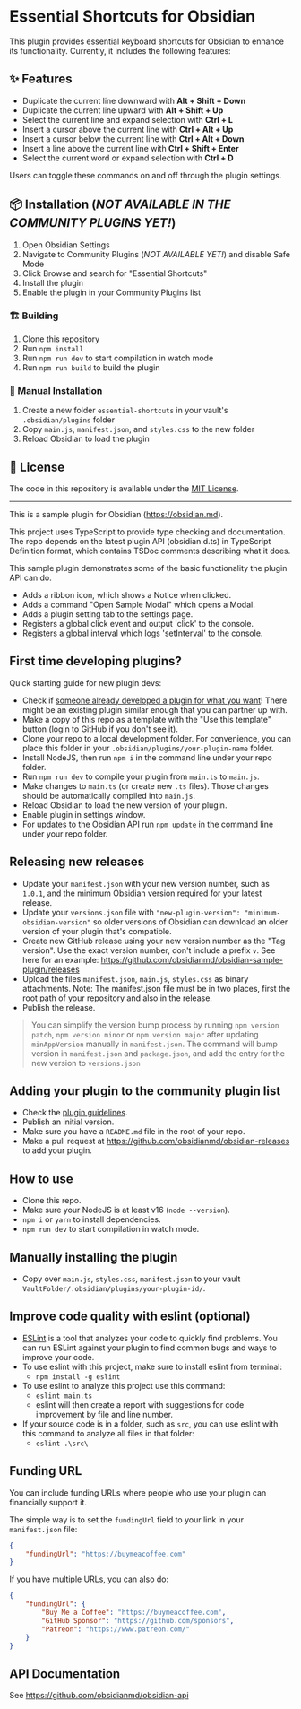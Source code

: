 # Essential Shortcuts for Obsidian

This plugin provides essential keyboard shortcuts for Obsidian to enhance its functionality. Currently, it includes the following features:

## ✨ Features

-   Duplicate the current line downward with **Alt + Shift + Down**
-   Duplicate the current line upward with **Alt + Shift + Up**
-   Select the current line and expand selection with **Ctrl + L**
-   Insert a cursor above the current line with **Ctrl + Alt + Up**
-   Insert a cursor below the current line with **Ctrl + Alt + Down**
-   Insert a line above the current line with **Ctrl + Shift + Enter**
-   Select the current word or expand selection with **Ctrl + D**

Users can toggle these commands on and off through the plugin settings.

## 📦 Installation (_NOT AVAILABLE IN THE COMMUNITY PLUGINS YET!_)

1. Open Obsidian Settings
2. Navigate to Community Plugins (_NOT AVAILABLE YET!_) and disable Safe Mode
3. Click Browse and search for "Essential Shortcuts"
4. Install the plugin
5. Enable the plugin in your Community Plugins list

### 🏗️ Building

1. Clone this repository
2. Run `npm install`
3. Run `npm run dev` to start compilation in watch mode
4. Run `npm run build` to build the plugin

### 📁 Manual Installation

1. Create a new folder `essential-shortcuts` in your vault's `.obsidian/plugins` folder
2. Copy `main.js`, `manifest.json`, and `styles.css` to the new folder
3. Reload Obsidian to load the plugin

## 📜 License

The code in this repository is available under the [MIT License](LICENSE).

---

This is a sample plugin for Obsidian (https://obsidian.md).

This project uses TypeScript to provide type checking and documentation.
The repo depends on the latest plugin API (obsidian.d.ts) in TypeScript Definition format, which contains TSDoc comments describing what it does.

This sample plugin demonstrates some of the basic functionality the plugin API can do.

-   Adds a ribbon icon, which shows a Notice when clicked.
-   Adds a command "Open Sample Modal" which opens a Modal.
-   Adds a plugin setting tab to the settings page.
-   Registers a global click event and output 'click' to the console.
-   Registers a global interval which logs 'setInterval' to the console.

## First time developing plugins?

Quick starting guide for new plugin devs:

-   Check if [someone already developed a plugin for what you want](https://obsidian.md/plugins)! There might be an existing plugin similar enough that you can partner up with.
-   Make a copy of this repo as a template with the "Use this template" button (login to GitHub if you don't see it).
-   Clone your repo to a local development folder. For convenience, you can place this folder in your `.obsidian/plugins/your-plugin-name` folder.
-   Install NodeJS, then run `npm i` in the command line under your repo folder.
-   Run `npm run dev` to compile your plugin from `main.ts` to `main.js`.
-   Make changes to `main.ts` (or create new `.ts` files). Those changes should be automatically compiled into `main.js`.
-   Reload Obsidian to load the new version of your plugin.
-   Enable plugin in settings window.
-   For updates to the Obsidian API run `npm update` in the command line under your repo folder.

## Releasing new releases

-   Update your `manifest.json` with your new version number, such as `1.0.1`, and the minimum Obsidian version required for your latest release.
-   Update your `versions.json` file with `"new-plugin-version": "minimum-obsidian-version"` so older versions of Obsidian can download an older version of your plugin that's compatible.
-   Create new GitHub release using your new version number as the "Tag version". Use the exact version number, don't include a prefix `v`. See here for an example: https://github.com/obsidianmd/obsidian-sample-plugin/releases
-   Upload the files `manifest.json`, `main.js`, `styles.css` as binary attachments. Note: The manifest.json file must be in two places, first the root path of your repository and also in the release.
-   Publish the release.

> You can simplify the version bump process by running `npm version patch`, `npm version minor` or `npm version major` after updating `minAppVersion` manually in `manifest.json`.
> The command will bump version in `manifest.json` and `package.json`, and add the entry for the new version to `versions.json`

## Adding your plugin to the community plugin list

-   Check the [plugin guidelines](https://docs.obsidian.md/Plugins/Releasing/Plugin+guidelines).
-   Publish an initial version.
-   Make sure you have a `README.md` file in the root of your repo.
-   Make a pull request at https://github.com/obsidianmd/obsidian-releases to add your plugin.

## How to use

-   Clone this repo.
-   Make sure your NodeJS is at least v16 (`node --version`).
-   `npm i` or `yarn` to install dependencies.
-   `npm run dev` to start compilation in watch mode.

## Manually installing the plugin

-   Copy over `main.js`, `styles.css`, `manifest.json` to your vault `VaultFolder/.obsidian/plugins/your-plugin-id/`.

## Improve code quality with eslint (optional)

-   [ESLint](https://eslint.org/) is a tool that analyzes your code to quickly find problems. You can run ESLint against your plugin to find common bugs and ways to improve your code.
-   To use eslint with this project, make sure to install eslint from terminal:
    -   `npm install -g eslint`
-   To use eslint to analyze this project use this command:
    -   `eslint main.ts`
    -   eslint will then create a report with suggestions for code improvement by file and line number.
-   If your source code is in a folder, such as `src`, you can use eslint with this command to analyze all files in that folder:
    -   `eslint .\src\`

## Funding URL

You can include funding URLs where people who use your plugin can financially support it.

The simple way is to set the `fundingUrl` field to your link in your `manifest.json` file:

```json
{
	"fundingUrl": "https://buymeacoffee.com"
}
```

If you have multiple URLs, you can also do:

```json
{
	"fundingUrl": {
		"Buy Me a Coffee": "https://buymeacoffee.com",
		"GitHub Sponsor": "https://github.com/sponsors",
		"Patreon": "https://www.patreon.com/"
	}
}
```

## API Documentation

See https://github.com/obsidianmd/obsidian-api
